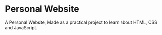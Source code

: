 # Personal Website
A Personal Website, Made as a practical project to learn about HTML, CSS and JavaScript.

